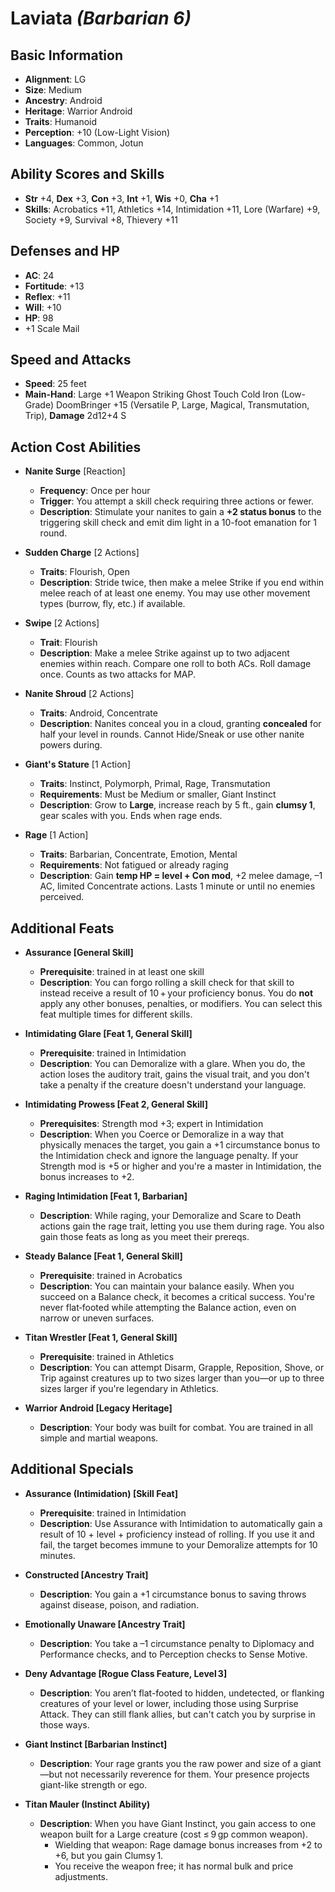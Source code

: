 # Laviata *(Barbarian 6)*

## Basic Information

- **Alignment**: LG
- **Size**: Medium
- **Ancestry**: Android
- **Heritage**: Warrior Android
- **Traits**: Humanoid
- **Perception**: +10 (Low-Light Vision)
- **Languages**: Common, Jotun

## Ability Scores and Skills

- **Str** +4, **Dex** +3, **Con** +3, **Int** +1, **Wis** +0, **Cha** +1
- **Skills**: Acrobatics +11, Athletics +14, Intimidation +11, Lore (Warfare) +9, Society +9, Survival +8, Thievery +11

## Defenses and HP

- **AC**: 24
- **Fortitude**: +13
- **Reflex**: +11
- **Will**: +10
- **HP**: 98
- +1 Scale Mail

## Speed and Attacks

- **Speed**: 25 feet
- **Main-Hand**: Large +1 Weapon Striking Ghost Touch Cold Iron (Low-Grade) DoomBringer +15 (Versatile P, Large, Magical, Transmutation, Trip), **Damage** 2d12+4 S

## Action Cost Abilities

- **Nanite Surge** [Reaction]
  - **Frequency**: Once per hour
  - **Trigger**: You attempt a skill check requiring three actions or fewer.
  - **Description**: Stimulate your nanites to gain a **+2 status bonus** to the triggering skill check and emit dim light in a 10-foot emanation for 1 round.

- **Sudden Charge** [2 Actions]
  - **Traits**: Flourish, Open
  - **Description**: Stride twice, then make a melee Strike if you end within melee reach of at least one enemy. You may use other movement types (burrow, fly, etc.) if available.

- **Swipe** [2 Actions]
  - **Trait**: Flourish
  - **Description**: Make a melee Strike against up to two adjacent enemies within reach. Compare one roll to both ACs. Roll damage once. Counts as two attacks for MAP.

- **Nanite Shroud** [2 Actions]
  - **Traits**: Android, Concentrate
  - **Description**: Nanites conceal you in a cloud, granting **concealed** for half your level in rounds. Cannot Hide/Sneak or use other nanite powers during.

- **Giant's Stature** [1 Action]
  - **Traits**: Instinct, Polymorph, Primal, Rage, Transmutation
  - **Requirements**: Must be Medium or smaller, Giant Instinct
  - **Description**: Grow to **Large**, increase reach by 5 ft., gain **clumsy 1**, gear scales with you. Ends when rage ends.

- **Rage** [1 Action]
  - **Traits**: Barbarian, Concentrate, Emotion, Mental
  - **Requirements**: Not fatigued or already raging
  - **Description**: Gain **temp HP = level + Con mod**, +2 melee damage, –1 AC, limited Concentrate actions. Lasts 1 minute or until no enemies perceived.

## Additional Feats

- **Assurance [General Skill]**
  - **Prerequisite**: trained in at least one skill  
  - **Description**: You can forgo rolling a skill check for that skill to instead receive a result of 10 + your proficiency bonus. You do **not** apply any other bonuses, penalties, or modifiers. You can select this feat multiple times for different skills.

- **Intimidating Glare [Feat 1, General Skill]**
  - **Prerequisite**: trained in Intimidation  
  - **Description**: You can Demoralize with a glare. When you do, the action loses the auditory trait, gains the visual trait, and you don't take a penalty if the creature doesn't understand your language.

- **Intimidating Prowess [Feat 2, General Skill]**
  - **Prerequisites**: Strength mod +3; expert in Intimidation  
  - **Description**: When you Coerce or Demoralize in a way that physically menaces the target, you gain a +1 circumstance bonus to the Intimidation check and ignore the language penalty. If your Strength mod is +5 or higher and you're a master in Intimidation, the bonus increases to +2.

- **Raging Intimidation [Feat 1, Barbarian]**
  - **Description**: While raging, your Demoralize and Scare to Death actions gain the rage trait, letting you use them during rage. You also gain those feats as long as you meet their prereqs.

- **Steady Balance [Feat 1, General Skill]**
  - **Prerequisite**: trained in Acrobatics  
  - **Description**: You can maintain your balance easily. When you succeed on a Balance check, it becomes a critical success. You're never flat‑footed while attempting the Balance action, even on narrow or uneven surfaces.

- **Titan Wrestler [Feat 1, General Skill]**
  - **Prerequisite**: trained in Athletics  
  - **Description**: You can attempt Disarm, Grapple, Reposition, Shove, or Trip against creatures up to two sizes larger than you—or up to three sizes larger if you're legendary in Athletics.

- **Warrior Android [Legacy Heritage]**
  - **Description**: Your body was built for combat. You are trained in all simple and martial weapons.


## Additional Specials

- **Assurance (Intimidation) [Skill Feat]**
  - **Prerequisite**: trained in Intimidation  
  - **Description**: Use Assurance with Intimidation to automatically gain a result of 10 + level + proficiency instead of rolling. If you use it and fail, the target becomes immune to your Demoralize attempts for 10 minutes. 

- **Constructed [Ancestry Trait]**
  - **Description**: You gain a +1 circumstance bonus to saving throws against disease, poison, and radiation. 

- **Emotionally Unaware [Ancestry Trait]**
  - **Description**: You take a –1 circumstance penalty to Diplomacy and Performance checks, and to Perception checks to Sense Motive. 

- **Deny Advantage [Rogue Class Feature, Level 3]**
  - **Description**: You aren’t flat-footed to hidden, undetected, or flanking creatures of your level or lower, including those using Surprise Attack. They can still flank allies, but can't catch you by surprise in those ways. 

- **Giant Instinct [Barbarian Instinct]**
  - **Description**: Your rage grants you the raw power and size of a giant—but not necessarily reverence for them. Your presence projects giant-like strength or ego. 

- **Titan Mauler (Instinct Ability)**
  - **Description**: When you have Giant Instinct, you gain access to one weapon built for a Large creature (cost ≤ 9 gp common weapon).  
    - Wielding that weapon: Rage damage bonus increases from +2 to +6, but you gain Clumsy 1.  
    - You receive the weapon free; it has normal bulk and price adjustments. 

